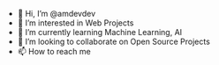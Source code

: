 - 👋 Hi, I’m @amdevdev
- 👀 I’m interested in Web Projects
- 🌱 I’m currently learning Machine Learning, AI
- 💞️ I’m looking to collaborate on Open Source Projects
- 📫 How to reach me <Email Loading/>

<!---
amdevdev/amdevdev is a ✨ special ✨ repository because its `README.md` (this file) appears on your GitHub profile.
You can click the Preview link to take a look at your changes.
--->
